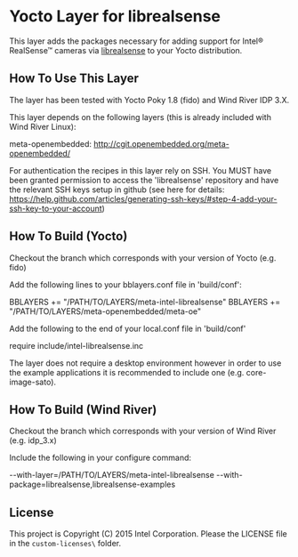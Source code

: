 # Yocto Layer for librealsense

This layer adds the packages necessary for adding support for Intel® RealSense™ cameras via [librealsense](https://github.com/IntelRealSense/librealsense) to your Yocto distribution.

## How To Use This Layer

The layer has been tested with Yocto Poky 1.8 (fido) and Wind River IDP 3.X.

This layer depends on the following layers (this is already included with Wind River Linux):

meta-openembedded: http://cgit.openembedded.org/meta-openembedded/

For authentication the recipes in this layer rely on SSH.
You MUST have been granted permission to access the 'librealsense' repository and have the relevant SSH keys setup in github (see here for details: https://help.github.com/articles/generating-ssh-keys/#step-4-add-your-ssh-key-to-your-account)

## How To Build (Yocto)

Checkout the branch which corresponds with your version of Yocto (e.g. fido)

Add the following lines to your bblayers.conf file in 'build/conf':

BBLAYERS += "/PATH/TO/LAYERS/meta-intel-librealsense"
BBLAYERS += "/PATH/TO/LAYERS/meta-openembedded/meta-oe"

Add the following to the end of your local.conf file in 'build/conf'

require include/intel-librealsense.inc

The layer does not require a desktop environment however in order to use the example applications it is recommended to include one (e.g. core-image-sato).

## How To Build (Wind River)

Checkout the branch which corresponds with your version of Wind River (e.g. idp_3.x)

Include the following in your configure command:

--with-layer=/PATH/TO/LAYERS/meta-intel-librealsense
--with-package=librealsense,librealsense-examples

## License

This project is Copyright (C) 2015 Intel Corporation. Please the LICENSE file in the `custom-licenses\` folder.